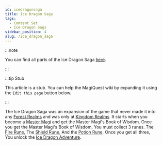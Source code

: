 ```yaml
---
id: icedragonsaga
title: Ice Dragon Saga
tags:
  - Content Set
  - Ice Dragon Saga
sidebar_position: 4
slug: /ice_dragon_saga
---
```


:::note

You can find all parts of the Ice Dragon Saga [here](https://magiquest.wiki/tags/ice-dragon-saga).

:::

:::tip Stub

This article is a stub. You can help the MagiQuest wiki by expanding it using the `Edit this page` button below.

:::

The Ice Dragon Saga was an expansion of the game that never made it into any [Forest Realms](https://magiquest.wiki/tags/forest-realm) and was only at [Kingdom Realms](https://magiquest.wiki/tags/kingdom-realm). It starts when you become a [Master Magi](docs\Missing_Page.md) and get the Master Magi's Book of Wisdom. Once you get the Master Magi's Book of Wisdom, You must collect 3 runes. The [Fire Rune](docs\Missing_Page.md), The [Shield Rune](docs\Missing_Page.md), And the [Potion Rune](docs\Missing_Page.md). Once you get all three, You unlock the [Ice Dragon Adventure](docs\Missing_Page.md).